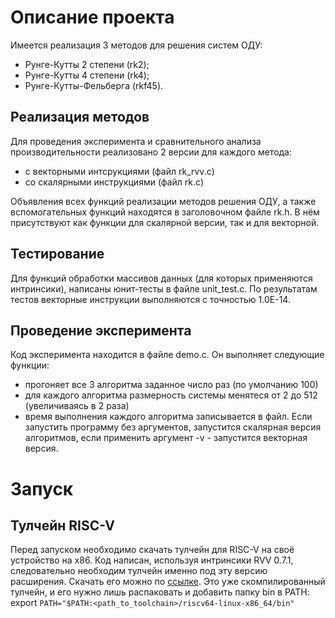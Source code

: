 # Описание проекта
Имеется реализация 3 методов для решения систем ОДУ:
 - Рунге-Кутты 2 степени (rk2);
 - Рунге-Кутты 4 степени (rk4);
 - Рунге-Кутты-Фельберга (rkf45).

## Реализация методов
Для проведения эксперимента и сравнительного анализа производительности реализовано 2 версии для каждого метода:
 - c векторными интсрукциями (файл rk_rvv.c)
 - со скалярными инструкциями (файл rk.c)

Объявления всех функций реализации методов решения ОДУ, а также вспомогательных функций находятся в заголовочном файле rk.h. В нём присутствуют как функции для скалярной версии, так и для векторной.

## Тестирование
Для функций обработки массивов данных (для которых применяются интринсики), написаны юнит-тесты в файле unit_test.c. По результатам тестов векторные инструкции выполняются с точностью 1.0E-14.


## Проведение эксперимента
Код эксперимента находится в файле demo.c. Он выполняет следующие функции:
- прогоняет все 3 алгоритма заданное число раз (по умолчанию 100)
- для каждого алгоритма размерность системы менятеся от 2 до 512 (увеличиваясь в 2 раза)
- время выполнения каждого алгоритма записывается в файл.
Если запустить программу без аргументов, запустится скалярная версия алгоритмов, если применить аргумент -v - запустится векторная версия.


# Запуск
## Тулчейн RISC-V
Перед запуском необходимо скачать тулчейн для RISC-V на своё устройство на x86. Код написан, используя интринсики RVV 0.7.1, следовательно необходим тулчейн именно под эту версию расширения. Скачать его можно по [ссылке](https://datashare.ed.ac.uk/bitstream/handle/10283/4835/Xuantie-riscv64-linux-x86_64-20210618.tar.gz?sequence=5&isAllowed=y). Это уже скомпилированный тулчейн, и его нужно лишь распаковать и добавить папку bin в PATH:
export ```PATH="$PATH:<path_to_toolchain>/riscv64-linux-x86_64/bin"```


